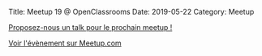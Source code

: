 Title: Meetup 19 @ OpenClassrooms
Date: 2019-05-22
Category: Meetup

[Proposez-nous un talk pour le prochain meetup !](/pages/proposez-une-presentation.html)

[Voir l'évènement sur Meetup.com](https://www.meetup.com/Paris-py-Python-Django-friends/events/259755661/)

